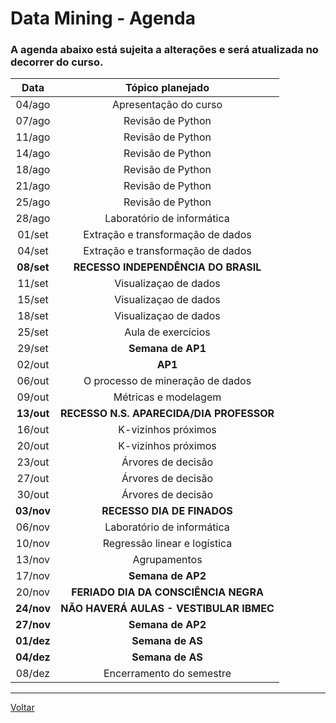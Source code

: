 # Data Mining - Agenda

### A agenda abaixo está sujeita a alterações e será atualizada no decorrer do curso.

|  **Data**  |           **Tópico planejado**          |
|:----------:|:---------------------------------------:|
|   04/ago   |          Apresentação do curso          |
|   07/ago   |            Revisão de Python            |
|   11/ago   |            Revisão de Python            |
|   14/ago   |            Revisão de Python            |
|   18/ago   |            Revisão de Python            |
|   21/ago   |            Revisão de Python            |
|   25/ago   |            Revisão de Python            |
|   28/ago   |        Laboratório de informática       |
|   01/set   |     Extração e transformação de dados   |
|   04/set   |     Extração e transformação de dados   |
| **08/set** |   **RECESSO INDEPENDÊNCIA DO BRASIL**   |
|   11/set   |          Visualizaçao de dados          |
|   15/set   |          Visualizaçao de dados          |
|   18/set   |          Visualizaçao de dados          |
|   25/set   |            Aula de exercícios           |
|   29/set   |            **Semana de AP1**            |
|   02/out   |                 **AP1**                 |
|   06/out   |     O processo de mineração de dados    |
|   09/out   |          Métricas e modelagem           |
| **13/out** |**RECESSO N.S. APARECIDA/DIA PROFESSOR** |
|   16/out   |          K-vizinhos próximos            |
|   20/out   |          K-vizinhos próximos            |
|   23/out   |            Árvores de decisão           |
|   27/out   |            Árvores de decisão           |
|   30/out   |            Árvores de decisão           |
| **03/nov** |       **RECESSO DIA DE FINADOS**        |
|   06/nov   |        Laboratório de informática       |
|   10/nov   |       Regressão linear e logística      |
|   13/nov   |               Agrupamentos              |
|   17/nov   |            **Semana de AP2**            |
|   20/nov   |  **FERIADO DIA DA CONSCIÊNCIA NEGRA**   |
| **24/nov** | **NÃO HAVERÁ AULAS - VESTIBULAR IBMEC** |
| **27/nov** |            **Semana de AP2**            |
| **01/dez** |            **Semana de AS**             |
| **04/dez** |            **Semana de AS**             |
|   08/dez   |         Encerramento do semestre        |

<!-- |            |                        | -->
<!-- |            |                        | -->
<!-- |            |                        | -->
<!-- |            |                        | -->
<!-- |            |                        | -->
<!-- |            |                        | -->
<!-- |            |                        | -->

---

[Voltar](https://cassiusf.github.io/ibm0112_datamining/datamining.html)
